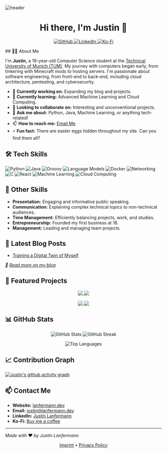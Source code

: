 <!-- Header -->
<!--
<p align="center">
  <img src="https://cdn.lanfermann.dev/projects/thumbnails/this-page-project-thumbnail.jpeg" alt="Banner" />
</p>
-->
![header](https://capsule-render.vercel.app/api?type=waving&height=300&color=gradient&text=Hi,%20I'm%20Justin&reversal=false&textBg=false&animation=fadeIn&theme=tokyonight)
<h1 align="center">Hi there, I'm Justin 👋</h1>

<p align="center">
  <a href="https://github.com/jaylann">
    <img src="https://img.shields.io/github/followers/jaylann?label=Follow&style=social" alt="GitHub" />
  </a>
  <a href="https://www.linkedin.com/in/justin-lanfermann-07352124b">
    <img src="https://img.shields.io/badge/-Justin%20Lanfermann-blue?style=flat&logo=Linkedin&logoColor=white" alt="LinkedIn" />
  </a>
  <a href="https://ko-fi.com/justiiiin">
    <img src="https://img.shields.io/badge/Ko--fi-Buy%20me%20a%20coffee-FF5E5B?logo=kofi" alt="Ko-Fi" />
  </a>
</p>
<!-- About Me -->
## 👨‍💻 About Me

I'm **Justin**, a 19-year-old Computer Science student at the [Technical University of Munich (TUM)](https://www.tum.de). My journey with computers began early, from tinkering with Minecraft mods to hosting servers. I'm passionate about software engineering, from front-end to back-end, including cloud architecture, pentesting, and cybersecurity.

- 🔭 **Currently working on:** Expanding my blog and projects.
- 🌱 **Currently learning:** Advanced Machine Learning and Cloud Computing.
- 👯 **Looking to collaborate on:** Interesting and unconventional projects.
- 💬 **Ask me about:** Python, Java, Machine Learning, or anything tech-related!
- 📫 **How to reach me:** [Email Me](mailto:justin@lanfermann.dev)
- ⚡ **Fun fact:** There are easter eggs hidden throughout my site. Can you find them all?

<!-- Tech Skills -->
## 🛠️ Tech Skills

![Python](https://img.shields.io/badge/Python-6%20years-3776AB?logo=python&logoColor=white)
![Java](https://img.shields.io/badge/Java-3%20years-007396?logo=java&logoColor=white)
![Groovy](https://img.shields.io/badge/Groovy-1%20year-4298B8?logo=apache-groovy&logoColor=white)
![Language Models](https://img.shields.io/badge/Language%20Models-3%20years-652C90?logo=openai&logoColor=white)
![Docker](https://img.shields.io/badge/Docker-2%20years-2496ED?logo=docker&logoColor=white)
![Networking](https://img.shields.io/badge/Networking-3%20years-0069D9?logo=cisco&logoColor=white)
![C](https://img.shields.io/badge/C-2%20years-A8B9CC?logo=c&logoColor=white)
![React](https://img.shields.io/badge/React-1%20year-61DAFB?logo=react&logoColor=white)
![Machine Learning](https://img.shields.io/badge/Machine%20Learning-2%20years-F7931E?logo=tensorflow&logoColor=white)
![Cloud Computing](https://img.shields.io/badge/Cloud%20Computing-1%20year-FF9900?logo=amazon-aws&logoColor=white)

<!-- Other Skills -->
## 💼 Other Skills

- **Presentation:** Engaging and informative public speaking.
- **Communication:** Explaining complex technical topics to non-technical audiences.
- **Time Management:** Efficiently balancing projects, work, and studies.
- **Entrepreneurship:** Founded my first business at 18.
- **Management:** Leading and managing team projects.

<!-- Latest Blog Posts -->
## 📝 Latest Blog Posts

<!-- BLOG-POST-LIST:START -->
- [Training a Digital Twin of Myself](https://www.lanfermann.dev/blogs/digital-twin)
<!-- BLOG-POST-LIST:END -->

*📖 [Read more on my blog](https://lanfermann.dev/blog)*

<!-- Featured Projects -->
## 🚀 Featured Projects

<p align="center">
  <a href="https://github.com/jaylann/WAC2J">
    <img align="center" src="https://github-readme-stats.vercel.app/api/pin/?username=jaylann&repo=WAC2J&theme=tokyonight" />
  </a>
  <a href="https://github.com/jaylann/StudySetCreator">
    <img align="center" src="https://github-readme-stats.vercel.app/api/pin/?username=jaylann&repo=StudySetCreator&theme=tokyonight" />
  </a>
</p>

<p align="center">
  <a href="https://github.com/jaylann/HelperCollection">
    <img align="center" src="https://github-readme-stats.vercel.app/api/pin/?username=jaylann&repo=HelperCollection&theme=tokyonight" />
  </a>
  <a href="https://github.com/jaylann/NexusAutoDL">
    <img align="center" src="https://github-readme-stats.vercel.app/api/pin/?username=jaylann&repo=NexusAutoDL&theme=tokyonight" />
  </a>
</p>

<!-- GitHub Stats -->
## 📊 GitHub Stats

<!-- Arrange stats in a grid -->
<p align="center">
  <img align="center" src="https://github-readme-stats.vercel.app/api?username=jaylann&show_icons=true&theme=tokyonight" alt="GitHub Stats" />
  <img align="center" src="https://github-readme-streak-stats.herokuapp.com/?user=jaylann&theme=tokyonight" alt="GitHub Streak" />
</p>

<!-- Top Languages -->
<p align="center">
  <img align="center" src="https://github-readme-stats.vercel.app/api/top-langs/?username=jaylann&layout=compact&theme=tokyonight" alt="Top Languages" />
</p>

<!-- Contribution Graph -->
## 📈 Contribution Graph

[![Justin's github activity graph](https://github-readme-activity-graph.vercel.app/graph?username=jaylann&theme=tokyonight&bg_color=0d1117&color=58a6ff&line=58a6ff&point=444c56&area=true&hide_border=true)](https://github.com/ashutosh00710/github-readme-activity-graph)

<!-- Contact Me -->
## 📫 Contact Me

- **Website:** [lanfermann.dev](https://lanfermann.dev)
- **Email:** [justin@lanfermann.dev](mailto:justin@lanfermann.dev)
- **LinkedIn:** [Justin Lanfermann](https://www.linkedin.com/in/justin-lanfermann-07352124b)
- **Ko-Fi:** [Buy me a coffee](https://ko-fi.com/justiiiin)

---

*Made with ❤️ by Justin Lanfermann*

<!-- Footer Links -->
<p align="center">
  <a href="https://lanfermann.dev/imprint">Imprint</a> •
  <a href="https://lanfermann.dev/privacy">Privacy Policy</a>
</p>
